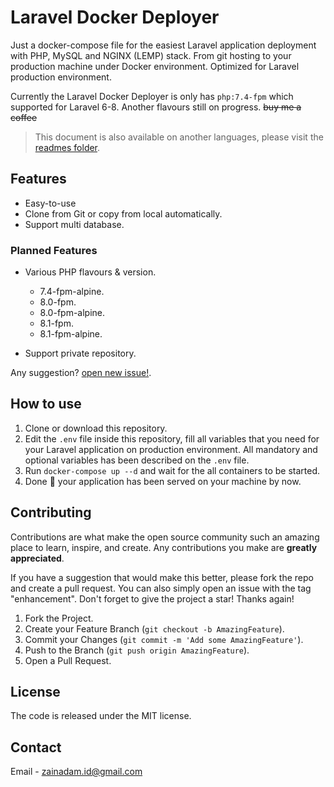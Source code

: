 # Laravel Docker Deployer

Just a docker-compose file for the easiest Laravel application deployment with PHP, MySQL and NGINX (LEMP) stack. From git hosting to your production machine under Docker environment. Optimized for Laravel production environment.

Currently the Laravel Docker Deployer is only has `php:7.4-fpm` which supported for Laravel 6-8. Another flavours still on progress. ~~buy me a coffee~~

> This document is also available on another languages, please visit the [readmes folder](readmes/).

## Features

- Easy-to-use
- Clone from Git or copy from local automatically.
- Support multi database.

### Planned Features

- Various PHP flavours & version.
	- 7.4-fpm-alpine.
	- 8.0-fpm.
	- 8.0-fpm-alpine.
	- 8.1-fpm.
	- 8.1-fpm-alpine.

- Support private repository.

Any suggestion? [open new issue!](../../issues).

## How to use

1. Clone or download this repository.
2. Edit the `.env` file inside this repository, fill all variables that you need for your Laravel application on production environment. All mandatory and optional variables has been described on the `.env` file.
3. Run `docker-compose up --d` and wait for the all containers to be started.
4. Done 🎉 your application has been served on your machine by now.

## Contributing

Contributions are what make the open source community such an amazing place to learn, inspire, and create. Any contributions you make are **greatly appreciated**.

If you have a suggestion that would make this better, please fork the repo and create a pull request. You can also simply open an issue with the tag "enhancement". Don't forget to give the project a star! Thanks again!

1. Fork the Project.
2. Create your Feature Branch (`git checkout -b AmazingFeature`).
3. Commit your Changes (`git commit -m 'Add some AmazingFeature'`).
4. Push to the Branch (`git push origin AmazingFeature`).
5. Open a Pull Request.

## License

The code is released under the MIT license.

## Contact

Email - [zainadam.id@gmail.com](mailto:zainadam.id+gh+readme@gmail.com?subject=[GitHub]%20Laravel%20Docker%20Deployer)
